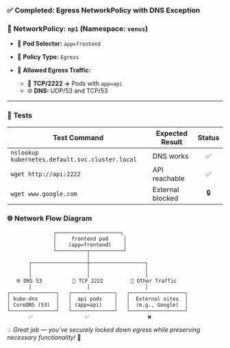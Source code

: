 ### ✅ **Completed: Egress NetworkPolicy with DNS Exception**

### 🧱 **NetworkPolicy: `np1` (Namespace: `venus`)**

* 🎯 **Pod Selector:** `app=frontend`
* 🔐 **Policy Type:** `Egress`
* 🚦 **Allowed Egress Traffic:**

  * 🔸 **TCP/2222 →** Pods with `app=api`
  * 🌐 **DNS:** UDP/53 and TCP/53

---

### 🧪 **Tests**

| Test Command                                    | Expected Result  | Status |
| ----------------------------------------------- | ---------------- | :----: |
| `nslookup kubernetes.default.svc.cluster.local` | DNS works        |    ✅   |
| `wget http://api:2222`                          | API reachable    |    ✅   |
| `wget www.google.com`                           | External blocked |   🔒   |

### 🌐 **Network Flow Diagram**

```text
               ┌─────────────────────┐
               │     frontend pod     │
               │    (app=frontend)    │
               └──────────┬───────────┘
                          │
       ┌──────────────────┼──────────────────┐
       │                  │                  │
       │                  │                  │
   🌐 DNS 53          🔸 TCP 2222         🚫 Other Traffic
       │                  │                  │
┌───────────────┐   ┌──────────────┐   ┌──────────────────┐
│ kube-dns      │   │  api pods    │   │  External sites  │
│ CoreDNS (53)  │   │ (app=api)    │   │  (e.g., Google)  │
└───────────────┘   └──────────────┘   └──────────────────┘
       ✅                 ✅                   ❌
```


💡 *Great job — you’ve securely locked down egress while preserving necessary functionality!* 🚀


